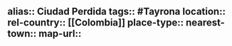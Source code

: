 alias:: Ciudad Perdida
tags:: #Tayrona
location::
rel-country:: [[Colombia]]
place-type::
nearest-town::
map-url::
-
